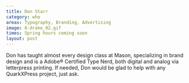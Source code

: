 ```yaml
---
title: Don Starr
category: who
areas: Typography, Branding, Advertising
image: 8-drake_02.gif
times: Spring hours coming soon
layout: post
---
```

Don has taught almost every design class at Mason, specializing in brand design and is a Adobe® Certified Type Nerd, both digital and analog via letterpress printing. If needed, Don would be glad to help with any QuarkXPress project, just ask.
